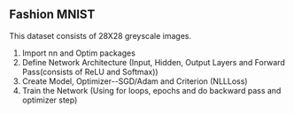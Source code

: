 ## Fashion MNIST 

This dataset consists of 28X28 greyscale images.

1. Import nn and Optim packages
2. Define Network Architecture (Input, Hidden, Output Layers and Forward Pass(consists of ReLU and Softmax))
3. Create Model, Optimizer--SGD/Adam and Criterion (NLLLoss)
4. Train the Network (Using for loops, epochs and do backward pass and optimizer step)
